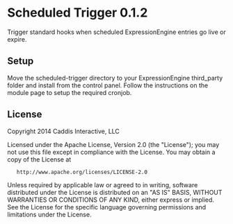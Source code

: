 # Scheduled Trigger 0.1.2

Trigger standard hooks when scheduled ExpressionEngine entries go live or expire.

## Setup

Move the scheduled-trigger directory to your ExpressionEngine third_party folder and install from the control panel. Follow the instructions on the module page to setup the required cronjob.

## License

Copyright 2014 Caddis Interactive, LLC

   Licensed under the Apache License, Version 2.0 (the "License");
   you may not use this file except in compliance with the License.
   You may obtain a copy of the License at

       http://www.apache.org/licenses/LICENSE-2.0

   Unless required by applicable law or agreed to in writing, software
   distributed under the License is distributed on an "AS IS" BASIS,
   WITHOUT WARRANTIES OR CONDITIONS OF ANY KIND, either express or implied.
   See the License for the specific language governing permissions and
   limitations under the License.